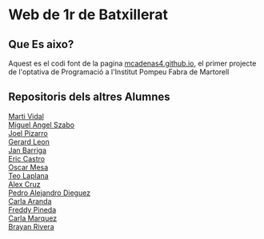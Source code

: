 # Web de 1r de Batxillerat

## Que Es aixo?
Aquest es el codi font de la pagina [mcadenas4.github.io](https://mcadenas4.github.io), el primer projecte de l'optativa de Programació a l'Institut Pompeu Fabra de Martorell

## Repositoris dels altres Alumnes
[Marti Vidal](https://github.com/mvidal401/mvidal401.github.io)\
[Miguel Angel Szabo](https://github.com/mszabo4/mszabo4.github.io)\
[Joel Pizarro](https://github.com/jpizarro4/jpizarro4.github.io)\
[Gerard Leon](https://github.com/gerardleon21/gerardleon21.github.io)\
[Jan Barriga](https://github.com/JanBarriga/jbarriga.github.io)\
[Eric Castro](https://github.com/ecastro4/ecastro4.github.io)\
[Oscar Mesa](https://github.com/omesa4/omesa4.github.io)\
[Teo Laplana](https://github.com/tlaplana4/tlaplana4.github.io)\
[Alex Cruz](https://github.com/acruz4pompeu/acruz4pompeu.github.io)\
[Pedro Alejandro Dieguez](https://github.com/pdieguez4/pdieguez4.github.io)\
[Carla Aranda](https://github.com/caranda4/caranda4.github.io)\
[Freddy Pineda](https://github.com/fpineda4/fpineda4.github.io)\
[Carla Marquez](https://github.com/cmarzque4/cmarzque4.github.io)\
[Brayan Rivera](https://github.com/brivera4pompeu/brivera4pompeu.github.io)

